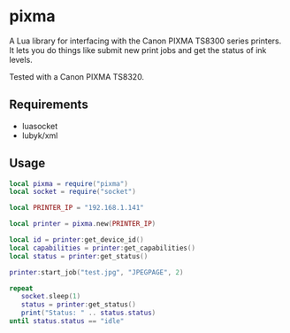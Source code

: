 # pixma

A Lua library for interfacing with the Canon PIXMA TS8300 series printers. It lets you do things like submit new print jobs and get the status of ink levels.

Tested with a Canon PIXMA TS8320.

## Requirements

- luasocket
- lubyk/xml

## Usage

```lua
local pixma = require("pixma")
local socket = require("socket")

local PRINTER_IP = "192.168.1.141"

local printer = pixma.new(PRINTER_IP)

local id = printer:get_device_id()
local capabilities = printer:get_capabilities()
local status = printer:get_status()

printer:start_job("test.jpg", "JPEGPAGE", 2)

repeat
   socket.sleep(1)
   status = printer:get_status()
   print("Status: " .. status.status)
until status.status == "idle"
```
